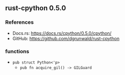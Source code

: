 ## rust-cpython 0.5.0
### References
* Docs.rs: https://docs.rs/cpython/0.5.0/cpython/
* GitHub: https://github.com/dgrunwald/rust-cpython

### functions
* `pub struct Python<'p>`
    * `pub fn acquire_gil() -> GILGuard`
